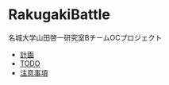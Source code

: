 # RakugakiBattle
名城大学山田啓一研究室BチームOCプロジェクト
* [計画](/doc/plan.md)
* [TODO](/doc/todo.md)
* [注意事項](/doc/attention.md)
